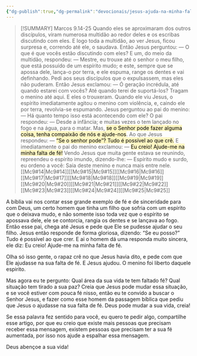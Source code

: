 ```yaml
---
{"dg-publish":true,"dg-permalink":"devocionais/jesus-ajuda-na-minha-falta-de-fe","permalink":"/devocionais/jesus-ajuda-na-minha-falta-de-fe/"}
---
```


> [!SUMMARY] Marcos 9.14-25
Quando eles se aproximaram dos outros discípulos, viram numerosa multidão ao redor deles e os escribas discutindo com eles.
E logo toda a multidão, ao ver Jesus, ficou surpresa e, correndo até ele, o saudava.
Então Jesus perguntou: — O que é que vocês estão discutindo com eles?
E um, do meio da multidão, respondeu: — Mestre, eu trouxe até o senhor o meu filho, que está possuído de um espírito mudo;
e este, sempre que se apossa dele, lança-o por terra, e ele espuma, range os dentes e vai definhando. Pedi aos seus discípulos que o expulsassem, mas eles não puderam.
Então Jesus exclamou: — Ó geração incrédula, até quando estarei com vocês? Até quando terei de suportá-los? Tragam o menino até aqui.
E eles o trouxeram. Quando ele viu Jesus, o espírito imediatamente agitou o menino com violência, e, caindo ele por terra, revolvia-se espumando.
Jesus perguntou ao pai do menino: — Há quanto tempo isso está acontecendo com ele? O pai respondeu: — Desde a infância;
e muitas vezes o tem lançado no fogo e na água, para o matar. Mas, <mark style="background: #FFF3A3A6;">se o Senhor pode fazer alguma coisa, tenha compaixão de nós e ajude-nos</mark>.
Ao que Jesus respondeu: — <mark style="background: #FFF3A3A6;">“Se o senhor pode”? Tudo é possível ao que crê.</mark>
E imediatamente o pai do menino exclamou: — <mark style="background: #FFF3A3A6;">Eu creio! Ajude-me na minha falta de fé!</mark>
Vendo Jesus que muita gente estava se reunindo, repreendeu o espírito imundo, dizendo-lhe: — Espírito mudo e surdo, eu ordeno a você: Saia deste menino e nunca mais entre nele.
[[Mc9#14\|Mc9#14]][[Mc9#15\|Mc9#15]][[Mc9#16\|Mc9#16]][[Mc9#17\|Mc9#17]][[Mc9#18\|Mc9#18]][[Mc9#19\|Mc9#19]][[Mc9#20\|Mc9#20]][[Mc9#21\|Mc9#21]][[Mc9#22\|Mc9#22]][[Mc9#23\|Mc9#23]][[Mc9#24\|Mc9#24]][[Mc9#25\|Mc9#25]]

A bíblia vai nos contar esse grande exemplo de fé e de sinceridade para com Deus, um certo homem que tinha um filho que sofria com um espírito que o deixava mudo, e não somente isso toda vez que o espírito se apossava dele, ele se contorcia, rangia os dentes e se lançava ao fogo. Então esse pai, chega até Jesus e pede que Ele se pudesse ajudar o seu filho.
Jesus então responde de forma gloriosa, dizendo: “Se eu posso?” Tudo é possível ao que crer.
E ai o homem dá uma responda muito sincera, ele diz: Eu creio! Ajude-me na minha falta de fé.

Olha só isso gente, o rapaz crê no que Jesus havia dito, e pede com que Ele ajudasse na sua falta de fé. E Jesus ajudou. O menino foi liberto daquele espirito.

Mas agora eu te pergunto: Qual área da sua vida te tem faltado fé?
Qual situação tem tirado a sua paz?
Creia que Jesus pode mudar essa situação, e se você estiver com pouca fé nisso, então eu te convido a buscar o Senhor Jesus, e fazer como esse homem da passagem bíblica que pediu que Jesus o ajudasse na sua falta de fé.
Deus pode mudar a sua vida, creia!

Se essa palavra fez sentido para você, eu quero te pedir algo, compartilhe esse artigo, por que eu creio que existe mais pessoas que precisam receber essa mensagem, existem pessoas que precisam ter a sua fé aumentada, por isso nos ajude a espalhar essa mensagem.

Deus abençoe a sua vida!